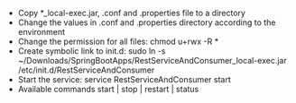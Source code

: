 * Copy *_local-exec.jar, .conf and .properties file to a directory
* Change the values in .conf and .properties directory according to the environment
* Change the permission for all files: chmod u+rwx -R *
* Create symbolic link to init.d: sudo ln -s ~/Downloads/SpringBootApps/RestServiceAndConsumer_local-exec.jar /etc/init.d/RestServiceAndConsumer
* Start the service: service RestServiceAndConsumer start
* Available commands start | stop | restart | status